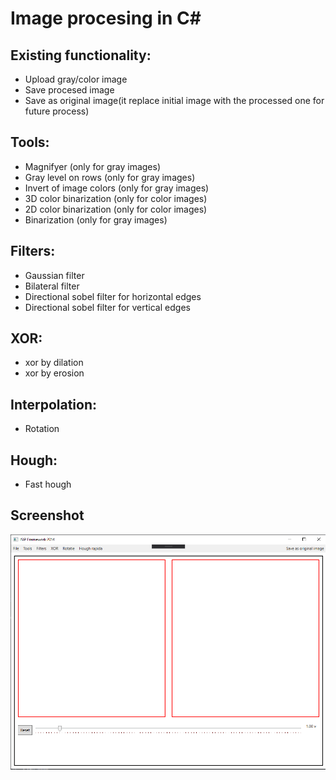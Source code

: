 # Image procesing in C#

## Existing functionality:
- Upload gray/color image
- Save procesed image 
- Save as original image(it replace initial image with the processed one for future process)
## Tools:
- Magnifyer (only for gray images)
- Gray level on rows (only for gray images)
- Invert of image colors (only for gray images)
- 3D color binarization (only for color images)
- 2D color binarization (only for color images)
- Binarization (only for gray images)
## Filters:
- Gaussian filter
- Bilateral filter
- Directional sobel filter for horizontal edges
- Directional sobel filter for vertical edges
## XOR:
- xor by dilation
- xor by erosion
## Interpolation:
- Rotation
## Hough:
- Fast hough 
## Screenshot
![Preview1](https://github.com/raduwolf12/Procesare-de-imagine/blob/main/Interfata2014/ISIP_Framework/Images/Capture.PNG)

